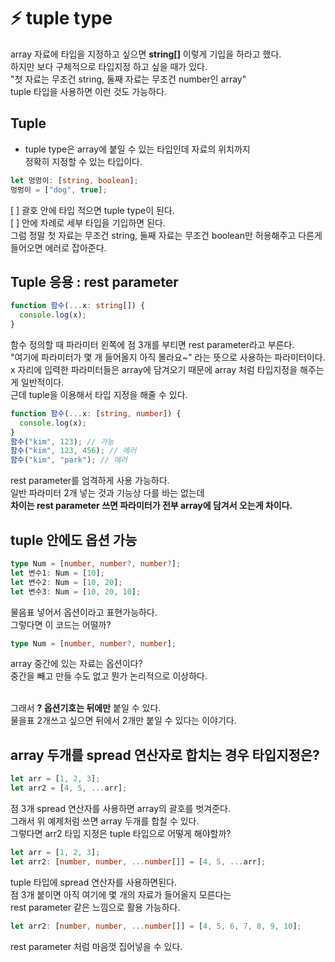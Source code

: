 # ⚡️ tuple type

array 자료에 타입을 지정하고 싶으면 **string[]** 이렇게 기입을 하라고 했다. </br>
하지만 보다 구체적으로 타입지정 하고 싶을 때가 있다. </br>
"첫 자료는 무조건 string, 둘째 자료는 무조건 number인 array" </br>
tuple 타입을 사용하면 이런 것도 가능하다. </br>

## Tuple

- tuple type은 array에 붙일 수 있는 타입인데 자료의 위치까지 </br>
  정확히 지정할 수 있는 타입이다. </br>

```ts
let 멍멍이: [string, boolean];
멍멍이 = ["dog", true];
```

[ ] 괄호 안에 타입 적으면 tuple type이 된다. </br>
[ ] 안에 차례로 세부 타입을 기입하면 된다. </br>
그럼 정말 첫 자료는 무조건 string, 둘째 자료는 무조건 boolean만 허용해주고 다른게 </br>
들어오면 에러로 잡아준다.

## Tuple 응용 : rest parameter

```ts
function 함수(...x: string[]) {
  console.log(x);
}
```

함수 정의할 때 파라미터 왼쪽에 점 3개를 부티면 rest parameter라고 부른다. </br>
"여기에 파라미터가 몇 개 들어올지 아직 몰라요~" 라는 뜻으로 사용하는 파라미터이다. </br>
x 자리에 입력한 파라미터들은 array에 담겨오기 때문에 array 처럼 타입지정을 해주는게 일반적이다. </br>
근데 tuple을 이용해서 타입 지정을 해줄 수 있다. </br>

```ts
function 함수(...x: [string, number]) {
  console.log(x);
}
함수("kim", 123); // 가능
함수("kim", 123, 456); // 에러
함수("kim", "park"); // 에러
```

rest parameter를 엄격하게 사용 가능하다. </br>
일반 파라미터 2개 넣는 것과 기능상 다를 바는 없는데 </br>
**차이는 rest parameter 쓰면 파라미터가 전부 array에 담겨서 오는게 차이다.** </br>

## tuple 안에도 옵션 가능

```ts
type Num = [number, number?, number?];
let 변수1: Num = [10];
let 변수2: Num = [10, 20];
let 변수3: Num = [10, 20, 10];
```

물음표 넣어서 옵션이라고 표현가능하다. </br>
그렇다면 이 코드는 어떨까? </br>

```ts
type Num = [number, number?, number];
```

array 중간에 있는 자료는 옵션이다? </br>
중간을 빼고 만들 수도 없고 뭔가 논리적으로 이상하다. </br>
</br>

그래서 **? 옵션기호는 뒤에만** 붙일 수 있다.</br>
물을표 2개쓰고 싶으면 뒤에서 2개만 붙일 수 있다는 이야기다.</br>

## array 두개를 spread 연산자로 합치는 경우 타입지정은?

```ts
let arr = [1, 2, 3];
let arr2 = [4, 5, ...arr];
```

점 3개 spread 연산자를 사용하면 array의 괄호를 벗겨준다. </br>
그래서 위 예제처럼 쓰면 array 두개를 합칠 수 있다.</br>
그렇다면 arr2 타입 지정은 tuple 타입으로 어떻게 해야할까?</br>

```ts
let arr = [1, 2, 3];
let arr2: [number, number, ...number[]] = [4, 5, ...arr];
```

tuple 타입에 spread 연산자를 사용하면된다.</br>
점 3개 붙이면 아직 여기에 몇 개의 자료가 들어올지 모른다는</br>
rest parameter 같은 느낌으로 활용 가능하다.</br>

```ts
let arr2: [number, number, ...number[]] = [4, 5, 6, 7, 8, 9, 10];
```

rest parameter 처럼 마음껏 집어넣을 수 있다.

